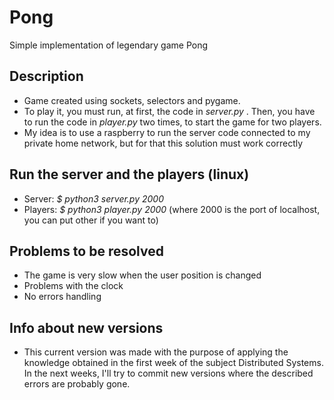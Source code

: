 # Pong
Simple implementation of legendary game Pong

## Description
 - Game created using sockets, selectors and pygame.
 - To play it, you must run, at first, the code in 
 _server.py_ . Then, you have to run the code in _player.py_ 
 two times, to start the game for two players.
 - My idea is to use a raspberry to run the server code connected 
 to my private home network, but for that this solution must work correctly
  
## Run the server and the players (linux)
 - Server: _$ python3 server.py 2000_ 
 - Players: _$ python3 player.py 2000_ 
 (where 2000 is the port of localhost, you can put other if you want to)
 
## Problems to be resolved
 - The game is very slow when the user position is changed
 - Problems with the clock 
 - No errors handling

## Info about new versions
 - This current version was made with the purpose of applying the knowledge obtained in the first week of the subject Distributed Systems. In the next weeks, I'll try to commit new versions where the described errors are probably gone.
